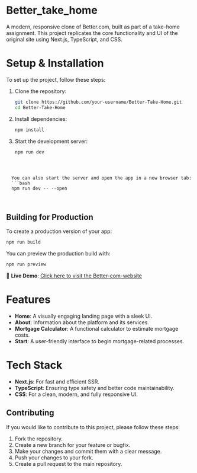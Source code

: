 # Better_take_home

A modern, responsive clone of Better.com, built as part of a take-home assignment. This project replicates the core functionality and UI of the original site using Next.js, TypeScript, and CSS.


# Setup & Installation

To set up the project, follow these steps:

1. Clone the repository:
   ```bash
   git clone https://github.com/your-username/Better-Take-Home.git
   cd Better-Take-Home
   ```

2. Install dependencies:
   ```bash
   npm install
   ```

3. Start the development server:
   ```bash
   npm run dev
 ```



   You can also start the server and open the app in a new browser tab:
   ```bash
   npm run dev -- --open

   
   ```

## Building for Production

To create a production version of your app:
```bash
npm run build
```

You can preview the production build with:
```bash
npm run preview

```
🚀 **Live Demo**: [Click here to visit the Better-com-website](https://better-com-website.netlify.app/)

# Features
- **Home**: A visually engaging landing page with a sleek UI.
- **About**: Information about the platform and its services.
- **Mortgage Calculator**:  A functional calculator to estimate mortgage costs.
- **Start**: A user-friendly interface to begin mortgage-related processes.

# Tech Stack
- **Next.js**: For fast and efficient SSR.
- **TypeScript**: Ensuring type safety and better code maintainability.
- **CSS**:  For a clean, modern, and fully responsive UI.


## Contributing

If you would like to contribute to this project, please follow these steps:

1. Fork the repository.
2. Create a new branch for your feature or bugfix.
3. Make your changes and commit them with a clear message.
4. Push your changes to your fork.
5. Create a pull request to the main repository.



